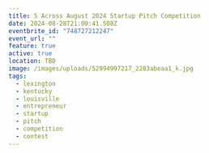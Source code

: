 ```yaml
---
title: 5 Across August 2024 Startup Pitch Competition
date: 2024-08-28T21:00:41.508Z
eventbrite_id: "748727212247"
event_url: ""
feature: true
active: true
location: TBD
image: /images/uploads/52994997217_2283abeaa1_k.jpg
tags:
  - lexington
  - kentucky
  - louisville
  - entrepreneur
  - startup
  - pitch
  - competition
  - contest
---
```

